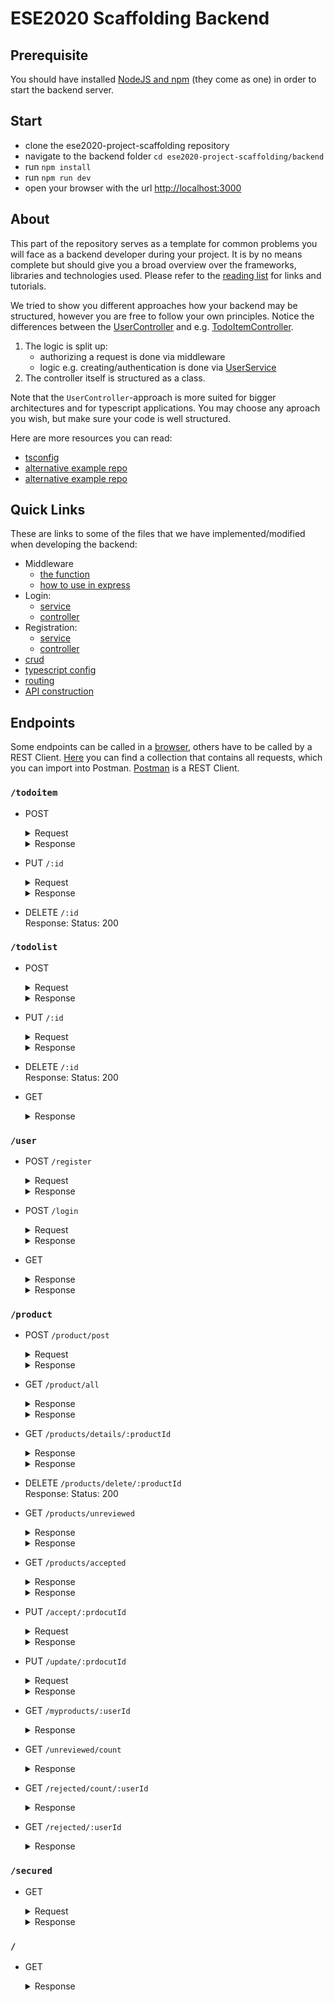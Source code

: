 # ESE2020 Scaffolding Backend

## Prerequisite
You should have installed [NodeJS and npm](https://nodejs.org/en/download/) (they come as one) in order to start the backend server.

## Start
- clone the ese2020-project-scaffolding repository
- navigate to the backend folder `cd ese2020-project-scaffolding/backend`
- run `npm install`
- run `npm run dev`
- open your browser with the url [http://localhost:3000](http://localhost:3000/)

## About
This part of the repository serves as a template for common problems you will face as a backend developer during your project. It is by no means complete but should give you a broad overview over the frameworks, libraries and technologies used. Please refer to the [reading list](https://github.com/scg-unibe-ch/ese2020/wiki/Reading-list) for links and tutorials.

We tried to show you different approaches how your backend may be structured, however you are free to follow your own principles.
Notice the differences between the [UserController](./src/controllers/user.controller.ts) and e.g. [TodoItemController](./src/controllers/todoitem.controller.ts). 

1. The logic is split up:
	- authorizing a request is done via middleware
	- logic e.g. creating/authentication is done via [UserService](./src/services/user.service.ts)
2. The controller itself is structured as a class.

Note that the `UserController`-approach is more suited for bigger architectures and for typescript applications. You may choose any aproach you wish, but make sure your code is well structured.

Here are more resources you can read: 

- [tsconfig](https://www.typescriptlang.org/docs/handbook/tsconfig-json.html)
- [alternative example repo](https://github.com/maximegris/typescript-express-sequelize)
- [alternative example repo](https://developer.okta.com/blog/2018/11/15/node-express-typescript)

## Quick Links
These are links to some of the files that we have implemented/modified when developing the backend:

- Middleware
	- [the function](./src/middlewares/checkAuth.ts)
	- [how to use in express](./src/controllers/secured.controller.ts)
- Login: 
	- [service](./src/services/user.service.ts)
	- [controller](./src/controllers/user.controller.ts)
- Registration:
	- [service](./src/services/user.service.ts)
	- [controller](./src/controllers/user.controller.ts)
- [crud](./src/controllers/todolist.controller.ts)
- [typescript config](./src/tsconfig.json)
- [routing](./src/controllers)
- [API construction](./src/server.ts)

## Endpoints
Some endpoints can be called in a [browser](http://localhost:3000), others have to be called by a REST Client. [Here](./postman_collection) you can find a collection that contains all requests, which you can import into Postman. [Postman](https://www.postman.com/) is a REST Client.

### `/todoitem`
- POST
	<details>
		<summary>Request</summary>
		
		Code: 200
		Body:
	```json
		{
			"name": "string",
			"done": "boolean",
			"todoListId":"number"
		}
	```

	</details>
	<details>
		<summary>Response</summary>

		Code: 200
		Body:
	```json
	{
		"todoItemId": "number",
		"name": "string",
		"done": "boolean",
		"todoListId":"number"
	}

	```
</details>

- PUT `/:id`

	<details>
		<summary>Request</summary>

		Code: 200
		Body:
	```json
		{
			"name": "string",
			"done": "boolean",
			"todoListId":"number"
		}

	```
	</details>

	<details>
		<summary>Response</summary>

		Code: 200
		Body:
	```json
	{
		"todoItemId": "number",
		"name": "string",
		"done": "boolean",
		"todoListId":"number"
	}

	```
</details>

- DELETE `/:id`<br/>
	Response: Status: 200

### `/todolist`
- POST
	<details>
		<summary>Request</summary>

		Code: 200
		Body:
	```json
	{
		"name":"string"
	}

	```
	</details>
	<details>
		<summary>Response</summary>

		Code: 200
		Body:
	```json
	{
		"todoListId": "number",
		"name":"string"
	}

	```
	</details>

- PUT `/:id`
	<details>
		<summary>Request</summary>

		Code: 200
		Body:
	```json
	{
		"name":"string"
	}

	```
	</details>
	<details>
		<summary>Response</summary>

		Code: 200
		Body:
	```json
	{
		"todoListId": "number",
		"name":"string"
	}

	```
	</details>

- DELETE `/:id`<br>
	Response: Status: 200

- GET
	<details>
		<summary>Response</summary>

		Code: 200
		Body:
	```json
	{
		"todoListId": "number",
		"name":"string",
		"todoItems":"TodoItem[]"
	}
	```
	</details>

### `/user`
- POST `/register`
	<details>
		<summary>Request</summary>

		Code: 200
		Body:
	```json
	{
		"userName":"string",
		"password":"stiring"
	}

	```
	</details>
	<details>
		<summary>Response</summary>

		Code: 200
		Body:
	```json
	{
		"userId": "number",
		"userName":"string",
		"password":"string(hashed)"
	}

	```
	</details>

- POST `/login`
	<details>
		<summary>Request</summary>

		Code: 200
		Body:
	```json
	{
		"userName":"string",
		"password":"string"
	}

	```
	</details>
	<details>
		<summary>Response</summary>

		Code: 200 || 403
		Body:
	```json
	{
		"user": {
			"userId":"string",
			"userName":"string",
			"password":"stirng(hashed)"
		},
		"token":"string"
	}

	```
	</details>

- GET
	<details>
		<summary>Response</summary>

		Code: 200
		Body:
	```json
		{
			"userId":"string",
			"userName":"string",
			"password":"stirng(hashed)"
		},
	```
	</details>
	<details>
		<summary>Response</summary>

		Code: 200
		Body:
	```json
		{
			"userId":"string",
			"userName":"string",
			"password":"stirng(hashed)"
		},

	```
	</details>

### `/product`
- POST `/product/post`
	<details>
		<summary>Request</summary>

		Code: 200
		Body:
	```json
	{
		"title": "string",
  		"description": "string",
  		"price": "number",
		"category": "string", 
		"location": "string",
  		"picture": "string", 
		"offerType": "string",
		"ProductType": "string",
  		"category": "string",
		"subcategory": "string", 
		"expirationDate": "number", 
		"status": "string", 
		"isAccepted": "boolean", 
		"userId": "number", 
		"rejectionMessage": "string", 
		"isDeliverable": "boolean"
	}

	```
	</details>
	<details>
		<summary>Response</summary>

		Code: 200
		Body:
	```json
	{
		"productId" : "number",
		"title": "string",
  		"description": "string",
  		"price": "number",
		"category": "string", 
		"location": "string",
  		"picture": "string", 
		"offerType": "string",
		"ProductType": "string",
  		"category": "string",
		"subcategory": "string", 
		"expirationDate": "number", 
		"status": "string", 
		"isAccepted": "boolean", 
		"userId": "number", 
		"rejectionMessage": "string", 
		"isDeliverable": "boolean"
	}

	```
	</details>

- GET `/product/all`
	<details>
		<summary>Response</summary>

		Code: 200
		Body:
	```json
		{},
	```
	</details>
	<details>
		<summary>Response</summary>

		Code: 200
		Body:
	```json
		{
			"product": {
					"productId": "number",
					"title": "string",
  					"description": "string",
  					"price": "number",
					"category": "string", 
					"location": "string",
  					"picture": "string", 
					"offerType": "string",
					"ProductType": "string",
  					"category": "string",
					"subcategory": "string", 
					"expirationDate": "number", 
					"status": "string", 
					"isAccepted": "boolean", 
					"userId": "number", 
					"rejectionMessage": "string", 
					"isDeliverable": "boolean"
		},

	```
	</details>

- GET `/products/details/:productId`
	<details>
		<summary>Response</summary>

		Code: 200
		Body:
	```json
		{
			"productdId": "number"
		},
	```
	</details>
	<details>
		<summary>Response</summary>

		Code: 200
		Body:
	```json
		{
			"product": {

					"productId": "number",
					"title": "string",
  					"description": "string",
  					"price": "number",
					"category": "string", 
					"location": "string",
  					"picture": "string", 
					"offerType": "string",
					"ProductType": "string",
  					"category": "string",
					"subcategory": "string", 
					"expirationDate": "number", 
					"status": "string", 
					"isAccepted": "boolean", 
					"userId": "number", 
					"rejectionMessage": "string", 
					"isDeliverable": "boolean"
		},
	```
	</details>

- DELETE `/products/delete/:productId`<br>
	Response: Status: 200

- GET `/products/unreviewed`
	<details>
		<summary>Response</summary>

		Code: 200
		Body:
	```json
		{},
	```
	</details>
	<details>
		<summary>Response</summary>

		Code: 200
		Body:
	```json
		{
			"product": {
				
				"productId": "nubmer",
				"title": "string",
  				"description": "string",
  				"price": "number",
				"category": "string", 
				"location": "string",
  				"picture": "string", 
				"offerType": "string",
				"ProductType": "string",
  				"category": "string",
				"subcategory": "string", 
				"expirationDate": "number", 
				"status": "string", 
				"isAccepted": "boolean", 
				"userId": "number", 
				"rejectionMessage": "string", 
				"isDeliverable": "boolean"
		},

		```
	</details>

- GET `/products/accepted`
	<details>
		<summary>Response</summary>

		Code: 200
		Body:
	```json
		{},
	```
	</details>
	<details>
		<summary>Response</summary>

		Code: 200
		Body:
	```json
		{
			"product": {
				
				"productId": "nubmer",
				"title": "string",
  				"description": "string",
  				"price": "number",
				"category": "string", 
				"location": "string",
  				"picture": "string", 
				"offerType": "string",
				"ProductType": "string",
  				"category": "string",
				"subcategory": "string", 
				"expirationDate": "number", 
				"status": "string", 
				"isAccepted": "boolean", 
				"userId": "number", 
				"rejectionMessage": "string", 
				"isDeliverable": "boolean"
		},

		```
	</details>

- PUT `/accept/:prdocutId`
	<details>
		<summary>Request</summary>

		Code: 200
		Body:
	```json
	{
		"productId":"number"
	}

	```
	</details>
	<details>
		<summary>Response</summary>

		Code: 200
		Body:
	```json
	{
			"product": {
					"title": "string",
  					"description": "string",
  					"price": "number",
					"category": "string", 
					"location": "string",
  					"picture": "string", 
					"offerType": "string",
					"ProductType": "string",
  					"category": "string",
					"subcategory": "string", 
					"expirationDate": "number", 
					"status": "string", 
					"isAccepted": "boolean", 
					"userId": "number", 
					"rejectionMessage": "string", 
					"isDeliverable": "boolean"
		},

	```
	</details>

- PUT `/update/:prdocutId`
	<details>
		<summary>Request</summary>

		Code: 200
		Body:
	```json
	{
		"productId":"number"
	}

	```
	</details>
	<details>
		<summary>Response</summary>

		Code: 200
		Body:
	```json
	{
			"product": {
					"title": "string",
  					"description": "string",
  					"price": "number",
					"category": "string", 
					"location": "string",
  					"picture": "string", 
					"offerType": "string",
					"ProductType": "string",
  					"category": "string",
					"subcategory": "string", 
					"expirationDate": "number", 
					"status": "string", 
					"isAccepted": "boolean", 
					"userId": "number", 
					"rejectionMessage": "string", 
					"isDeliverable": "boolean"
		},

	```
	</details>

- GET `/myproducts/:userId`
	<details>
		<summary>Response</summary>

		Code: 200
		Body:
	```json
		{
			"userId": "number"
		},
		```
	</details>
	<details>
		<summary>Response</summary>

		Code: 200
		Body:
	```json
		{
			"product": {
					"title": "string",
  					"description": "string",
  					"price": "number",
					"category": "string", 
					"location": "string",
  					"picture": "string", 
					"offerType": "string",
					"ProductType": "string",
  					"category": "string",
					"subcategory": "string", 
					"expirationDate": "number", 
					"status": "string", 
					"isAccepted": "boolean", 
					"userId": "number", 
					"rejectionMessage": "string", 
					"isDeliverable": "boolean"
		},

		```
	</details>

- GET `/unreviewed/count`
	<details>
		<summary>Response</summary>

		Code: 200
		Body:
	```json
		{},
		```
	</details>
	<details>
		<summary>Response</summary>

		Code: 200
		Body:
	```json
		{
			"NumberOfUnreviewed": "number"
		},

		```
	</details>

- GET `/rejected/count/:userId`
	<details>
		<summary>Response</summary>

		Code: 200
		Body:
	```json
		{
			"userId": "number"
		},
		```
	</details>
	<details>
		<summary>Response</summary>

		Code: 200
		Body:
	```json
		{
			"NumberOfRejected": "number"
		},

		```
	</details>

- GET `/rejected/:userId`
	<details>
		<summary>Response</summary>

		Code: 200
		Body:
	```json
		{
			"userId": "number"
		},
		```
	</details>
	<details>
		<summary>Response</summary>

		Code: 200
		Body:
	```json
		{
			"product": {
					"title": "string",
  					"description": "string",
  					"price": "number",
					"category": "string", 
					"location": "string",
  					"picture": "string", 
					"offerType": "string",
					"ProductType": "string",
  					"category": "string",
					"subcategory": "string", 
					"expirationDate": "number", 
					"status": "string", 
					"isAccepted": "boolean", 
					"userId": "number", 
					"rejectionMessage": "string", 
					"isDeliverable": "boolean"
		},

		```
	</details>

### `/secured`
- GET
	<details>
		<summary>Request</summary>


	Header: Authorization: Bearer  + `token`
	</details>

	<details>
		<summary>Response</summary>

		Code: 200 | 403
		Body:
	```json
	{
		"message":"string"
	}

	```
	</details>

### `/`
- GET
	<details>
		<summary>Response</summary>

		Code: 200
		Body:
	```text
	<h1>Welcome to the ESE-2020 Course</h1><span style=\"font-size:100px;\">&#127881;</span>
	```
	</details>
